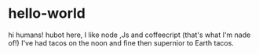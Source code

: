 # hello-world

hi humans!
hubot here, I like node ,Js and coffeecript (that's what I'm nade of!)
I've had tacos on the noon and fine then supernior to Earth tacos.
